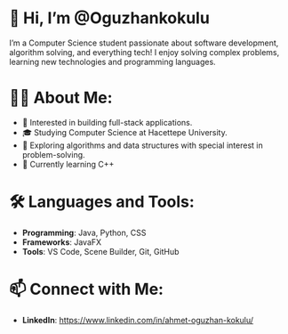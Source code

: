 # 👋 Hi, I’m @Oguzhankokulu
I’m a Computer Science student passionate about software development,
algorithm solving, and everything tech! I enjoy solving complex problems, learning new technologies
and programming languages.

# 👨‍💻 About Me:
- 👀 Interested in building full-stack applications.
- 🎓 Studying Computer Science at Hacettepe University.
- 🌱 Exploring algorithms and data structures with special interest in problem-solving.
- 🌱 Currently learning C++

# 🛠️ Languages and Tools:
- **Programming**: Java, Python, CSS
- **Frameworks**: JavaFX
- **Tools**: VS Code, Scene Builder, Git, GitHub

# 📫 Connect with Me:
- **LinkedIn**: https://www.linkedin.com/in/ahmet-oguzhan-kokulu/
<!---
Oguzhankokulu/Oguzhankokulu is a ✨ special ✨ repository because its `README.md` (this file) appears on your GitHub profile.
You can click the Preview link to take a look at your changes.
--->
